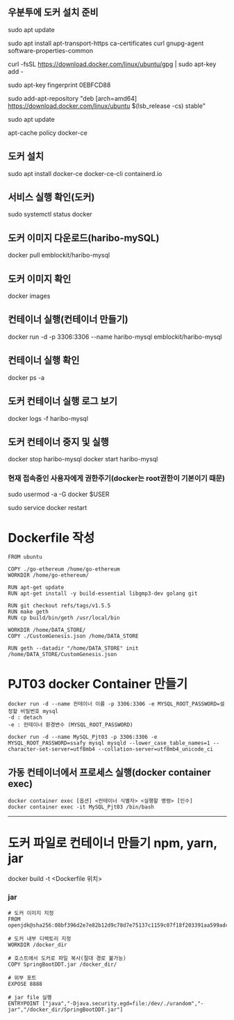 ## 우분투에 도커 설치 준비
sudo apt update

sudo apt install apt-transport-https ca-certificates curl gnupg-agent software-properties-common

curl -fsSL https://download.docker.com/linux/ubuntu/gpg | sudo apt-key add -

sudo apt-key fingerprint 0EBFCD88

sudo add-apt-repository "deb [arch=amd64] https://download.docker.com/linux/ubuntu $(lsb_release -cs) stable"

sudo apt update

apt-cache policy docker-ce

## 도커 설치
sudo apt install docker-ce docker-ce-cli containerd.io

## 서비스 실행 확인(도커)
sudo systemctl status docker

## 도커 이미지 다운로드(haribo-mySQL)
docker pull emblockit/haribo-mysql

## 도커 이미지 확인
docker images

## 컨테이너 실행(컨테이너 만들기)
docker run -d -p 3306:3306 --name haribo-mysql emblockit/haribo-mysql

## 컨테이너 실행 확인
docker ps -a

## 도커 컨테이너 실행 로그 보기
docker logs -f haribo-mysql

## 도커 컨테이너 중지 및 실행
docker stop haribo-mysql
docker start haribo-mysql

### 현재 접속중인 사용자에게 권한주기(docker는 root권한이 기본이기 때문)
sudo usermod -a -G docker $USER

sudo service docker restart

# Dockerfile 작성
```
FROM ubuntu

COPY ./go-ethereum /home/go-ethereum
WORKDIR /home/go-ethereum/

RUN apt-get update
RUN apt-get install -y build-essential libgmp3-dev golang git

RUN git checkout refs/tags/v1.5.5
RUN make geth
RUN cp build/bin/geth /usr/local/bin

WORKDIR /home/DATA_STORE/
COPY ./CustomGenesis.json /home/DATA_STORE

RUN geth --datadir "/home/DATA_STORE" init /home/DATA_STORE/CustomGenesis.json
```

# PJT03 docker Container 만들기
```
docker run -d --name 컨테이너 이름 -p 3306:3306 -e MYSQL_ROOT_PASSWORD=설정할 비밀번호 mysql
-d : detach
-e : 컨테이너 환경변수 (MYSQL_ROOT_PASSWORD)

docker run -d --name MySQL_Pjt03 -p 3306:3306 -e MYSQL_ROOT_PASSWORD=ssafy mysql mysqld --lower_case_table_names=1 --character-set-server=utf8mb4 --collation-server=utf8mb4_unicode_ci
```

## 가동 컨테이너에서 프로세스 실행(docker container exec)
```
docker container exec [옵션] <컨테이너 식별자> <실행할 명령> [인수]
docker container exec -it MySQL_Pjt03 /bin/bash
```
___
# 도커 파일로 컨테이너 만들기 npm, yarn, jar
docker build -t <name> <Dockerfile 위치>

### jar
```
# 도커 이미지 지정
FROM openjdk@sha256:08bf396d2e7e82b12d9c78d7e75137c1159c07f18f203391aa599adcb3643097

# 도커 내부 디렉토리 지정
WORKDIR /docker_dir

# 호스트에서 도커로 파일 복사(절대 경로 불가능)
COPY SpringBootDDT.jar /docker_dir/

# 외부 포트
EXPOSE 8888

# jar file 실행
ENTRYPOINT ["java","-Djava.security.egd=file:/dev/./urandom","-jar","/docker_dir/SpringBootDDT.jar"]
```
